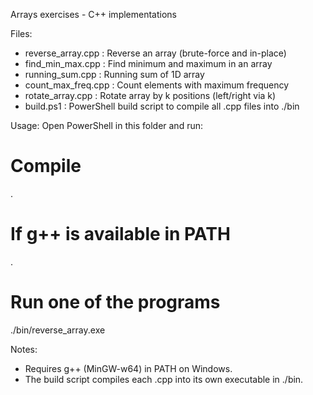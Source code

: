 Arrays exercises - C++ implementations

Files:
- reverse_array.cpp : Reverse an array (brute-force and in-place)
- find_min_max.cpp : Find minimum and maximum in an array
- running_sum.cpp : Running sum of 1D array
- count_max_freq.cpp : Count elements with maximum frequency
- rotate_array.cpp : Rotate array by k positions (left/right via k)
- build.ps1 : PowerShell build script to compile all .cpp files into ./bin

Usage:
Open PowerShell in this folder and run:

# Compile
.
# If g++ is available in PATH
.

# Run one of the programs
./bin/reverse_array.exe

Notes:
- Requires g++ (MinGW-w64) in PATH on Windows.
- The build script compiles each .cpp into its own executable in ./bin.
